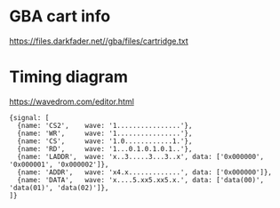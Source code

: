 # GBA cart info

https://files.darkfader.net//gba/files/cartridge.txt

# Timing diagram

https://wavedrom.com/editor.html

```
{signal: [
  {name: 'CS2',    wave: '1................'},
  {name: 'WR',     wave: '1................'},
  {name: 'CS',     wave: '1.0............1.'},
  {name: 'RD',     wave: '1...0.1.0.1.0.1..'},
  {name: 'LADDR',  wave: 'x..3.....3...3..x', data: ['0x000000', '0x000001', '0x000002']},
  {name: 'ADDR',   wave: 'x4.x.............', data: ['0x000000']},
  {name: 'DATA',   wave: 'x....5.xx5.xx5.x.', data: ['data(00)', 'data(01)', 'data(02)']},
]}
```
